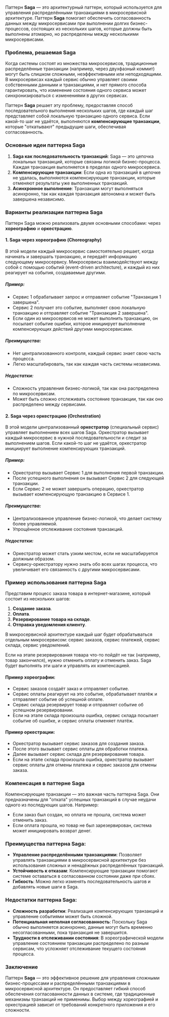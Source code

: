 Паттерн **Saga** — это архитектурный паттерн, который используется для управления распределёнными транзакциями в микросервисной архитектуре. Паттерн **Saga** помогает обеспечить согласованность данных между микросервисами при выполнении долгих бизнес-процессов, состоящих из нескольких шагов, которые должны быть выполнены атомарно, но распределены между несколькими микросервисами.

### Проблема, решаемая Saga

Когда системы состоят из множества микросервисов, традиционные распределённые транзакции (например, через двухфазный коммит) могут быть слишком сложными, неэффективными или неподходящими. В микросервисах каждый сервис обычно управляет своими собственными данными и транзакциями, и нет прямого способа гарантировать, что изменение состояния одного сервиса может синхронизироваться с изменениями в других сервисах.

Паттерн **Saga** решает эту проблему, предоставляя способ последовательного выполнения нескольких шагов, где каждый шаг представляет собой локальную транзакцию одного сервиса. Если какой-то шаг не удаётся, выполняются **компенсирующие транзакции**, которые "откатывают" предыдущие шаги, обеспечивая согласованность.

### Основные идеи паттерна Saga

1. **Saga как последовательность транзакций**: Saga — это цепочка локальных транзакций, которые связаны логикой бизнес-процесса. Каждая транзакция выполняется в пределах одного микросервиса.
2. **Компенсирующие транзакции**: Если одна из транзакций в цепочке не удалась, выполняются компенсирующие транзакции, которые отменяют результаты уже выполненных транзакций.
3. **Асинхронное выполнение**: Транзакции могут выполняться асинхронно, так как каждая транзакция автономна и может быть завершена независимо.

### Варианты реализации паттерна Saga

Паттерн Saga можно реализовать двумя основными способами: через **хореографию** и **оркестрацию**.

#### 1. **Saga через хореографию (Choreography)**

В этой модели каждый микросервис самостоятельно решает, когда начинать и завершать транзакцию, и передаёт информацию следующему микросервису. Микросервисы взаимодействуют между собой с помощью событий (event-driven architecture), и каждый из них реагирует на события, создаваемые другими.

##### Пример:
- Сервис 1 обрабатывает запрос и отправляет событие "Транзакция 1 завершена".
- Сервис 2 получает это событие, выполняет свою локальную транзакцию и отправляет событие "Транзакция 2 завершена".
- Если один из микросервисов не может выполнить транзакцию, он посылает событие ошибки, которое инициирует выполнение компенсирующих действий другими микросервисами.

##### Преимущества:
- Нет централизованного контроля, каждый сервис знает свою часть процесса.
- Легко масштабировать, так как каждая часть системы независима.

##### Недостатки:
- Сложность управления бизнес-логикой, так как она распределена по микросервисам.
- Может быть сложно отслеживать состояние транзакции, так как оно распределено между сервисами.

#### 2. **Saga через оркестрацию (Orchestration)**

В этой модели централизованный **оркестратор** (специальный сервис) управляет выполнением всех шагов Saga. Оркестратор вызывает каждый микросервис в нужной последовательности и следит за выполнением шагов. Если какой-то шаг не удаётся, оркестратор инициирует выполнение компенсирующих транзакций.

##### Пример:
- Оркестратор вызывает Сервис 1 для выполнения первой транзакции.
- После успешного выполнения он вызывает Сервис 2 для следующей транзакции.
- Если Сервис 2 не может завершить операцию, оркестратор вызывает компенсирующую транзакцию в Сервисе 1.

##### Преимущества:
- Централизованное управление бизнес-логикой, что делает систему более управляемой.
- Упрощённое отслеживание состояния транзакций.

##### Недостатки:
- Оркестратор может стать узким местом, если не масштабируется должным образом.
- Сервису-оркестратору нужно знать обо всех шагах процесса, что увеличивает его связанность с другими микросервисами.

### Пример использования паттерна Saga

Представим процесс заказа товара в интернет-магазине, который состоит из нескольких шагов:
1. **Создание заказа**.
2. **Оплата**.
3. **Резервирование товара на складе**.
4. **Отправка уведомления клиенту**.

В микросервисной архитектуре каждый шаг будет обрабатываться отдельным микросервисом: сервис заказов, сервис платежей, сервис склада, сервис уведомлений.

Если на этапе резервирования товара что-то пойдёт не так (например, товар закончился), нужно отменить оплату и отменить заказ. Saga будет выполнять эти шаги и управлять их компенсацией.

#### Пример хореографии:
- Сервис заказов создаёт заказ и отправляет событие.
- Сервис оплаты реагирует на это событие, обрабатывает платёж и отправляет событие об успешной оплате.
- Сервис склада резервирует товар и отправляет событие об успешном резервировании.
- Если на этапе склада произошла ошибка, сервис склада посылает событие об ошибке, и сервис оплаты отменяет платёж.

#### Пример оркестрации:
- Оркестратор вызывает сервис заказов для создания заказа.
- После этого вызывает сервис оплаты для обработки платежа.
- Далее вызывает сервис склада для резервирования товара.
- Если на этапе склада произошла ошибка, оркестратор вызывает сервис оплаты для отмены платежа и сервис заказов для отмены заказа.

### Компенсация в паттерне Saga

Компенсирующие транзакции — это важная часть паттерна Saga. Они предназначены для "отката" успешных транзакций в случае неудачи одного из последующих шагов. Например:
- Если заказ был создан, но оплата не прошла, система может отменить заказ.
- Если оплата прошла, но товар не был зарезервирован, система может инициировать возврат денег.

### Преимущества паттерна Saga:
- **Управление распределёнными транзакциями**: Позволяет управлять транзакциями в микросервисной архитектуре без использования сложных и ненадёжных распределённых транзакций.
- **Устойчивость к отказам**: Компенсирующие транзакции помогают системе оставаться в согласованном состоянии даже при сбоях.
- **Гибкость**: Можно легко изменять последовательность шагов и добавлять новые шаги в Saga.

### Недостатки паттерна Saga:
- **Сложность разработки**: Реализация компенсирующих транзакций и управление событиями может быть сложной.
- **Потенциальная неполная согласованность**: Поскольку Saga обычно выполняется асинхронно, данные могут быть временно несогласованными, пока транзакция не завершится.
- **Трудности в отслеживании состояния**: В хореографической модели управление состоянием транзакции распределено по разным сервисам, что усложняет отслеживание текущего состояния процесса.

### Заключение

Паттерн **Saga** — это эффективное решение для управления сложными бизнес-процессами и распределёнными транзакциями в микросервисной архитектуре. Он предоставляет гибкий способ обеспечения согласованности данных в системе, где традиционные механизмы транзакций не применимы. Выбор между хореографией и оркестрацией зависит от требований конкретного приложения и его сложности.